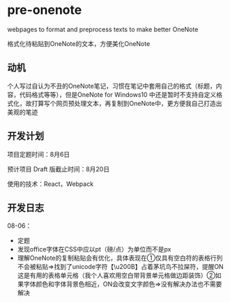 # pre-onenote
webpages to format and preprocess texts to make better OneNote

格式化待粘贴到OneNote的文本，方便美化OneNote



## 动机

个人写过自认为不丑的OneNote笔记，习惯在笔记中套用自己的格式（标题，内容，代码格式等等），但是OneNote for Windows10 中还是暂时不支持自定义格式化，故打算写个网页预处理文本，再复制到OneNote中，更方便我自己打造出美观的笔迹



## 开发计划

项目定题时间：8月6日

预计项目 Draft 版截止时间：8月20日

使用的技术：React，Webpack



## 开发日志

08-06：

- 定题
- 发现office字体在CSS中应以pt（磅/点）为单位而不是px
- 理解OneNote的复制粘贴会有优化，具体表现在①仅具有空白符的表格行列不会被粘贴=>找到了unicode字符【\u200B】占着茅坑鸟不拉屎符，提醒ON这是有用的表格单元格（我个人喜欢用空白带背景单元格做边距装饰）②如果字体颜色和字体背景色相近，ON会改变文字颜色=>没有解决办法也不需要解决
